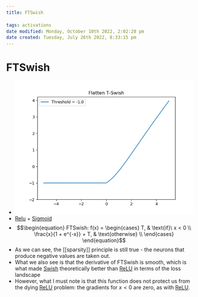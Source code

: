 ```yaml
---
title: FTSwish

tags: activations 
date modified: Monday, October 10th 2022, 2:02:28 pm
date created: Tuesday, July 26th 2022, 8:33:15 pm
---
```


# FTSwish
- ![Pasted image 20220626150952](images/Pasted%20image%2020220626150952.png)
- [Relu](Relu.md) + [Sigmoid](Sigmoid.md)
- $$\begin{equation} FTSwish: f(x) = \begin{cases} T, & \text{if}\ x < 0 \\ \frac{x}{1 + e^{-x}} + T, & \text{otherwise} \\ \end{cases} \end{equation}$$
- As we can see, the [[sparsity]] principle is still true - the neurons that produce negative values are taken out.
- What we also see is that the derivative of FTSwish is smooth, which is what made [Swish](Swish.md) theoretically better than [ReLU](Relu.md) in terms of the loss landscape
- However, what I must note is that this function does not protect us from the dying [ReLU](Relu.md) problem: the gradients for $x < 0$ are zero, as with [ReLU](Relu.md).

